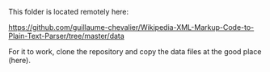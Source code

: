This folder is located remotely here: 

https://github.com/guillaume-chevalier/Wikipedia-XML-Markup-Code-to-Plain-Text-Parser/tree/master/data

For it to work, clone the repository and copy the data files at the good place (here).

